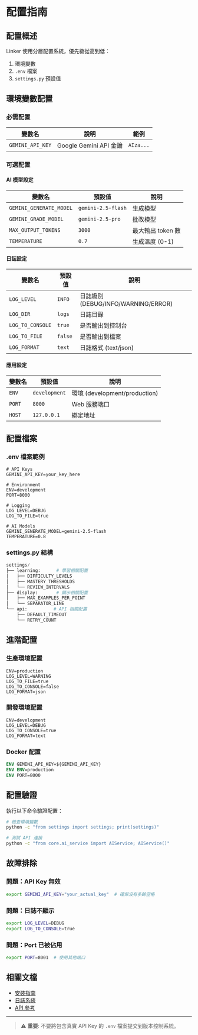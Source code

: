 # 配置指南

## 配置概述

Linker 使用分層配置系統，優先級從高到低：
1. 環境變數
2. `.env` 檔案
3. `settings.py` 預設值

## 環境變數配置

### 必需配置

| 變數名 | 說明 | 範例 |
|--------|------|------|
| `GEMINI_API_KEY` | Google Gemini API 金鑰 | `AIza...` |

### 可選配置

#### AI 模型設定
| 變數名 | 預設值 | 說明 |
|--------|--------|------|
| `GEMINI_GENERATE_MODEL` | `gemini-2.5-flash` | 生成模型 |
| `GEMINI_GRADE_MODEL` | `gemini-2.5-pro` | 批改模型 |
| `MAX_OUTPUT_TOKENS` | `3000` | 最大輸出 token 數 |
| `TEMPERATURE` | `0.7` | 生成溫度 (0-1) |

#### 日誌設定
| 變數名 | 預設值 | 說明 |
|--------|--------|------|
| `LOG_LEVEL` | `INFO` | 日誌級別 (DEBUG/INFO/WARNING/ERROR) |
| `LOG_DIR` | `logs` | 日誌目錄 |
| `LOG_TO_CONSOLE` | `true` | 是否輸出到控制台 |
| `LOG_TO_FILE` | `false` | 是否輸出到檔案 |
| `LOG_FORMAT` | `text` | 日誌格式 (text/json) |

#### 應用設定
| 變數名 | 預設值 | 說明 |
|--------|--------|------|
| `ENV` | `development` | 環境 (development/production) |
| `PORT` | `8000` | Web 服務端口 |
| `HOST` | `127.0.0.1` | 綁定地址 |

## 配置檔案

### .env 檔案範例

```env
# API Keys
GEMINI_API_KEY=your_key_here

# Environment
ENV=development
PORT=8000

# Logging
LOG_LEVEL=DEBUG
LOG_TO_FILE=true

# AI Models
GEMINI_GENERATE_MODEL=gemini-2.5-flash
TEMPERATURE=0.8
```

### settings.py 結構

```python
settings/
├── learning:      # 學習相關配置
│   ├── DIFFICULTY_LEVELS
│   ├── MASTERY_THRESHOLDS
│   └── REVIEW_INTERVALS
├── display:       # 顯示相關配置
│   ├── MAX_EXAMPLES_PER_POINT
│   └── SEPARATOR_LINE
└── api:          # API 相關配置
    ├── DEFAULT_TIMEOUT
    └── RETRY_COUNT
```

## 進階配置

### 生產環境配置

```env
ENV=production
LOG_LEVEL=WARNING
LOG_TO_FILE=true
LOG_TO_CONSOLE=false
LOG_FORMAT=json
```

### 開發環境配置

```env
ENV=development
LOG_LEVEL=DEBUG
LOG_TO_CONSOLE=true
LOG_FORMAT=text
```

### Docker 配置

```dockerfile
ENV GEMINI_API_KEY=${GEMINI_API_KEY}
ENV ENV=production
ENV PORT=8000
```

## 配置驗證

執行以下命令驗證配置：

```bash
# 檢查環境變數
python -c "from settings import settings; print(settings)"

# 測試 API 連接
python -c "from core.ai_service import AIService; AIService()"
```

## 故障排除

### 問題：API Key 無效
```bash
export GEMINI_API_KEY="your_actual_key"  # 確保沒有多餘空格
```

### 問題：日誌不顯示
```bash
export LOG_LEVEL=DEBUG
export LOG_TO_CONSOLE=true
```

### 問題：Port 已被佔用
```bash
export PORT=8001  # 使用其他端口
```

## 相關文檔

- [安裝指南](installation.md)
- [日誌系統](../reference/logging.md)
- [API 參考](../reference/api.md)

---

> ⚠️ **重要**: 不要將包含真實 API Key 的 `.env` 檔案提交到版本控制系統。